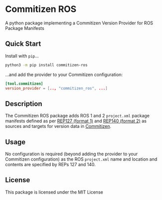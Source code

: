 # Commitizen ROS

A python package implementing a Commitizen Version Provider for ROS Package Manifests

## Quick Start

Install with `pip`...

```bash
python3 -m pip install commitizen-ros
```

...and add the provider to your Commitizen configuration:
```toml
[tool.commitizen]
version_provider = [.., "commitizen_ros", ...]
```

## Description

The Commitizen ROS package adds ROS 1 and 2 `project.xml` package manifests
defined as per [REP127 (format 1)](https://ros.org/reps/rep-0127.html) and
[REP140 (format 2)](https://www.ros.org/reps/rep-0140.html) as sources and
targets for version data in
[Commitizen](https://commitizen-tools.github.io/commitizen/).


## Usage
No configuration is required (beyond adding the provider to your Commitizen
configuration) as the ROS `project.xml` name and location and contents are
specified by REPs 127 and 140.


## License
This package is licensed under the MIT License
